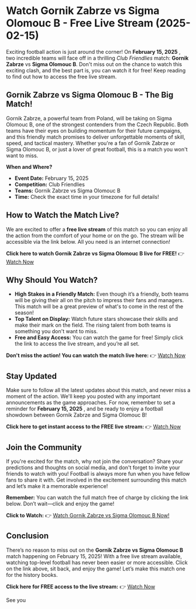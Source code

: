# Watch Gornik Zabrze vs Sigma Olomouc B - Free Live Stream (2025-02-15)

Exciting football action is just around the corner! On **February 15, 2025** , two incredible teams will face off in a thrilling _Club Friendlies_ match: **Gornik Zabrze** vs **Sigma Olomouc B**. Don't miss out on the chance to watch this exciting clash, and the best part is, you can watch it for free! Keep reading to find out how to access the free live stream.

## Gornik Zabrze vs Sigma Olomouc B - The Big Match!

Gornik Zabrze, a powerful team from Poland, will be taking on Sigma Olomouc B, one of the strongest contenders from the Czech Republic. Both teams have their eyes on building momentum for their future campaigns, and this friendly match promises to deliver unforgettable moments of skill, speed, and tactical mastery. Whether you're a fan of Gornik Zabrze or Sigma Olomouc B, or just a lover of great football, this is a match you won't want to miss.

**When and Where?**

- **Event Date:** February 15, 2025
- **Competition:** Club Friendlies
- **Teams:** Gornik Zabrze vs Sigma Olomouc B
- **Time:** Check the exact time in your timezone for full details!

## How to Watch the Match Live?

We are excited to offer a **free live stream** of this match so you can enjoy all the action from the comfort of your home or on the go. The stream will be accessible via the link below. All you need is an internet connection!

**Click here to watch Gornik Zabrze vs Sigma Olomouc B live for FREE!** 👉 [Watch Now](https://tinyurl.com/livestreamfreeo?st=Gornik+Zabrze+vs+Sigma+Olomouc+B&si=ghc)

## Why Should You Watch?

- **High Stakes in a Friendly Match:** Even though it’s a friendly, both teams will be giving their all on the pitch to impress their fans and managers. This match will be a great preview of what's to come in the rest of the season!
- **Top Talent on Display:** Watch future stars showcase their skills and make their mark on the field. The rising talent from both teams is something you don't want to miss.
- **Free and Easy Access:** You can watch the game for free! Simply click the link to access the live stream, and you’re all set.

**Don't miss the action! You can watch the match live here:** 👉 [Watch Now](https://tinyurl.com/livestreamfreeo?st=Gornik+Zabrze+vs+Sigma+Olomouc+B&si=ghc)

## Stay Updated

Make sure to follow all the latest updates about this match, and never miss a moment of the action. We'll keep you posted with any important announcements as the game approaches. For now, remember to set a reminder for **February 15, 2025** , and be ready to enjoy a football showdown between Gornik Zabrze and Sigma Olomouc B!

**Click here to get instant access to the FREE live stream:** 👉 [Watch Now](https://tinyurl.com/livestreamfreeo?st=Gornik+Zabrze+vs+Sigma+Olomouc+B&si=ghc)

## Join the Community

If you're excited for the match, why not join the conversation? Share your predictions and thoughts on social media, and don't forget to invite your friends to watch with you! Football is always more fun when you have fellow fans to share it with. Get involved in the excitement surrounding this match and let’s make it a memorable experience!

**Remember:** You can watch the full match free of charge by clicking the link below. Don’t wait—click and enjoy the game!

**Click to Watch:** 👉 [Watch Gornik Zabrze vs Sigma Olomouc B Now!](https://tinyurl.com/livestreamfreeo?st=Gornik+Zabrze+vs+Sigma+Olomouc+B&si=ghc)

## Conclusion

There’s no reason to miss out on the **Gornik Zabrze vs Sigma Olomouc B** match happening on February 15, 2025! With a free live stream available, watching top-level football has never been easier or more accessible. Click on the link above, sit back, and enjoy the game! Let’s make this match one for the history books.

**Click here for FREE access to the live stream:** 👉 [Watch Now](https://tinyurl.com/livestreamfreeo?st=Gornik+Zabrze+vs+Sigma+Olomouc+B&si=ghc)

See you
